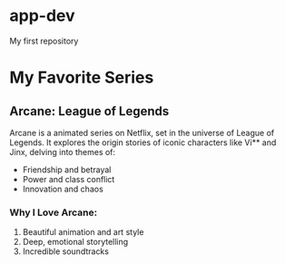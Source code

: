 # app-dev
My first repository

# My Favorite Series

## Arcane: League of Legends

Arcane is a animated series on Netflix, set in the universe of League of Legends. It explores the origin stories of iconic characters like Vi** and Jinx, delving into themes of:
- Friendship and betrayal
- Power and class conflict
- Innovation and chaos

### Why I Love Arcane:
1. Beautiful animation and art style
2. Deep, emotional storytelling
3. Incredible soundtracks
